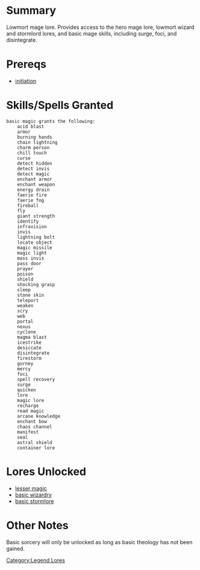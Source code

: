 # Summary

Lowmort mage lore. Provides access to the hero mage lore, lowmort wizard
and stormlord lores, and basic mage skills, including surge, foci, and
disintegrate.

# Prereqs

-   [ initiation](Initiation.md "wikilink")

# Skills/Spells Granted

`basic magic grants the following:`  
`    acid blast`  
`    armor`  
`    burning hands`  
`    chain lightning`  
`    charm person`  
`    chill touch`  
`    curse`  
`    detect hidden`  
`    detect invis`  
`    detect magic`  
`    enchant armor`  
`    enchant weapon`  
`    energy drain`  
`    faerie fire`  
`    faerie fog`  
`    fireball`  
`    fly`  
`    giant strength`  
`    identify`  
`    infravision`  
`    invis`  
`    lightning bolt`  
`    locate object`  
`    magic missile`  
`    magic light`  
`    mass invis`  
`    pass door`  
`    prayer`  
`    poison`  
`    shield`  
`    shocking grasp`  
`    sleep`  
`    stone skin`  
`    teleport`  
`    weaken`  
`    scry`  
`    web`  
`    portal`  
`    nexus`  
`    cyclone`  
`    magma blast`  
`    icestrike`  
`    desiccate`  
`    disintegrate`  
`    firestorm`  
`    gurney`  
`    mercy`  
`    foci`  
`    spell recovery`  
`    surge`  
`    quicken`  
`    lore`  
`    magic lore`  
`    recharge`  
`    read magic`  
`    arcane knowledge`  
`    enchant bow`  
`    chaos channel`  
`    manifest`  
`    seal`  
`    astral shield`  
`    container lore`

# Lores Unlocked

-   [lesser magic](Lesser_Magic.md "wikilink")
-   [basic wizardry](Basic_Wizardry.md "wikilink")
-   [basic stormlore](Basic_Stormlore.md "wikilink")

# Other Notes

Basic sorcery will only be unlocked as long as basic theology has not
been gained.

[Category:Legend Lores](Category:Legend_Lores "wikilink")
